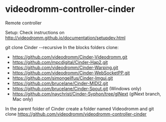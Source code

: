 # videodromm-controller-cinder
Remote controller

Setup:
Check instructions on http://videodromm.github.io/documentation/setupdev.html

git clone Cinder --recursive
In the blocks folders clone:
- https://github.com/videodromm/Cinder-Videodromm.git
- https://github.com/mpcdigital/Cinder-Hap2.git
- https://github.com/videodromm/Cinder-Warping.git
- https://github.com/videodromm/Cinder-WebSocketPP.git
- https://github.com/simongeilfus/Cinder-Imgui.git
- https://github.com/brucelane/Cinder-MIDI2.git
- https://github.com/brucelane/Cinder-Spout.git (Windows only)
- https://github.com/naychrist/Cinder-Syphon/tree/glNext (glNext branch, Mac only)

In the parent folder of Cinder create a folder named Videodromm and git clone https://github.com/videodromm/videodromm-controller-cinder

